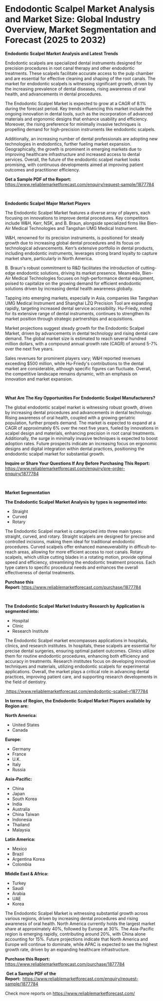 <p><h1>Endodontic Scalpel Market Analysis and Market Size: Global Industry Overview, Market Segmentation and Forecast (2025 to 2032)</h1></p><p><strong>Endodontic Scalpel Market Analysis and Latest Trends</strong></p>
<p><p>Endodontic scalpels are specialized dental instruments designed for precision procedures in root canal therapy and other endodontic treatments. These scalpels facilitate accurate access to the pulp chamber and are essential for effective cleaning and shaping of the root canals. The market for endodontic scalpels is witnessing significant growth, driven by the increasing prevalence of dental diseases, rising awareness of oral health, and advancements in dental procedures.</p><p>The Endodontic Scalpel Market is expected to grow at a CAGR of 8.1% during the forecast period. Key trends influencing this market include the ongoing innovation in dental tools, such as the incorporation of advanced materials and ergonomic designs that enhance usability and efficiency. Moreover, the rising preference for minimally invasive techniques is propelling demand for high-precision instruments like endodontic scalpels.</p><p>Additionally, an increasing number of dental professionals are adopting new technologies in endodontics, further fueling market expansion. Geographically, the growth is prominent in emerging markets due to improving healthcare infrastructure and increased access to dental services. Overall, the future of the endodontic scalpel market looks promising, with continuous developments aimed at improving patient outcomes and practitioner efficiency.</p></p>
<p><strong>Get a Sample PDF of the Report:&nbsp;</strong> <a href="https://www.reliablemarketforecast.com/enquiry/request-sample/1877784?utm_campaign=3066&utm_medium=2&utm_source=Github&utm_content=ia&utm_term=05032025&utm_id=endodontic-scalpel">https://www.reliablemarketforecast.com/enquiry/request-sample/1877784</a></p>
<p>&nbsp;</p>
<p><strong>Endodontic Scalpel Major Market Players</strong></p>
<p><p>The Endodontic Scalpel Market features a diverse array of players, each focusing on innovations to improve dental procedures. Key competitors include W&H, Kerr, NSK, and B. Braun, alongside specialized firms like Bien-Air Medical Technologies and Tangshan UMG Medical Instrument.</p><p>W&H, renowned for its precision instruments, is positioned for steady growth due to increasing global dental procedures and its focus on technological advancements. Kerr’s extensive portfolio in dental products, including endodontic instruments, leverages strong brand loyalty to capture market share, particularly in North America.</p><p>B. Braun's robust commitment to R&D facilitates the introduction of cutting-edge endodontic solutions, driving its market presence. Meanwhile, Bien-Air Medical Technologies focuses on high-performance dental equipment, poised to capitalize on the growing demand for efficient endodontic solutions driven by increasing dental health awareness globally.</p><p>Tapping into emerging markets, especially in Asia, companies like Tangshan UMG Medical Instrument and Shanghai LZQ Precision Tool are expanding rapidly, targeting increased dental service accessibility. Hu-Friedy, noted for its extensive range of dental instruments, continues to strengthen its market position through strategic partnerships and acquisitions.</p><p>Market projections suggest steady growth for the Endodontic Scalpel Market, driven by advancements in dental technology and rising dental care demand. The global market size is estimated to reach several hundred million dollars, with a compound annual growth rate (CAGR) of around 5-7% over the next five years.</p><p>Sales revenues for prominent players vary; W&H reported revenues exceeding $500 million, while Hu-Friedy's contributions to the dental market are considerable, although specific figures can fluctuate. Overall, the competitive landscape remains dynamic, with an emphasis on innovation and market expansion.</p></p>
<p>&nbsp;</p>
<p><strong>What Are The Key Opportunities For Endodontic Scalpel Manufacturers?</strong></p>
<p><p>The global endodontic scalpel market is witnessing robust growth, driven by increasing dental procedures and advancements in dental technology. Rising awareness of oral health, coupled with a growing geriatric population, further propels demand. The market is expected to expand at a CAGR of approximately 6% over the next five years, fueled by innovations in scalpel design and materials, enhancing precision in root canal treatments. Additionally, the surge in minimally invasive techniques is expected to boost adoption rates. Future prospects indicate an increasing focus on ergonomic designs and digital integration within dental practices, positioning the endodontic scalpel market for substantial growth.</p></p>
<p><strong>Inquire or Share Your Questions If Any Before Purchasing This Report:</strong> <a href="https://www.reliablemarketforecast.com/enquiry/pre-order-enquiry/1877784?utm_campaign=3066&utm_medium=2&utm_source=Github&utm_content=ia&utm_term=05032025&utm_id=endodontic-scalpel">https://www.reliablemarketforecast.com/enquiry/pre-order-enquiry/1877784</a></p>
<p>&nbsp;</p>
<p><strong>Market Segmentation</strong></p>
<p><strong>The Endodontic Scalpel Market Analysis by types is segmented into:</strong></p>
<p><ul><li>Straight</li><li>Curved</li><li>Rotary</li></ul></p>
<p><p>The Endodontic Scalpel market is categorized into three main types: straight, curved, and rotary. Straight scalpels are designed for precise and controlled incisions, making them ideal for traditional endodontic procedures. Curved scalpels offer enhanced maneuverability in difficult-to-reach areas, allowing for more efficient access to root canals. Rotary scalpels, which utilize cutting blades in a rotating motion, provide optimal speed and efficiency, streamlining the endodontic treatment process. Each type caters to specific procedural needs and enhances the overall effectiveness of dental treatments.</p></p>
<p><strong>Purchase this Report:&nbsp;</strong><a href="https://www.reliablemarketforecast.com/purchase/1877784?utm_campaign=3066&utm_medium=2&utm_source=Github&utm_content=ia&utm_term=05032025&utm_id=endodontic-scalpel">https://www.reliablemarketforecast.com/purchase/1877784</a></p>
<p>&nbsp;</p>
<p><strong>The Endodontic Scalpel Market Industry Research by Application is segmented into:</strong></p>
<p><ul><li>Hospital</li><li>Clinic</li><li>Research Institute</li></ul></p>
<p><p>The Endodontic Scalpel market encompasses applications in hospitals, clinics, and research institutes. In hospitals, these scalpels are essential for precise dental surgeries, ensuring optimal patient outcomes. Clinics utilize them for routine endodontic procedures, enhancing both efficiency and accuracy in treatments. Research institutes focus on developing innovative techniques and materials, utilizing endodontic scalpels for experimental applications. Overall, the market plays a critical role in advancing dental practices, improving patient care, and supporting research developments in the field of dentistry.</p></p>
<p><a href="https://www.reliablemarketforecast.com/endodontic-scalpel-r1877784?utm_campaign=3066&utm_medium=2&utm_source=Github&utm_content=ia&utm_term=05032025&utm_id=endodontic-scalpel">&nbsp;https://www.reliablemarketforecast.com/endodontic-scalpel-r1877784</a></p>
<p><strong>In terms of Region, the Endodontic Scalpel Market Players available by Region are:</strong></p>
<p>
    <p> <strong> North America: </strong>
        <ul>
            <li>United States</li>
            <li>Canada</li>
        </ul>
        </p> 
    <p> <strong> Europe: </strong>
        <ul>
            <li>Germany</li>
            <li>France</li>
            <li>U.K.</li>
            <li>Italy</li>
            <li>Russia</li>
        </ul>
        </p> 
    <p> <strong> Asia-Pacific: </strong>
        <ul>
            <li>China</li>
            <li>Japan</li>
            <li>South Korea</li>
            <li>India</li>
            <li>Australia</li>
            <li>China Taiwan</li>
            <li>Indonesia</li>
            <li>Thailand</li>
            <li>Malaysia</li>
        </ul>
        </p> 
    <p> <strong> Latin America: </strong>
        <ul>
            <li>Mexico</li>
            <li>Brazil</li>
            <li>Argentina Korea</li>
            <li>Colombia</li>
        </ul>
        </p> 
    <p> <strong> Middle East & Africa: </strong>
        <ul>
            <li>Turkey</li>
            <li>Saudi</li>
            <li>Arabia</li>
            <li>UAE</li>
            <li>Korea</li>
        </ul>
    </p>
    </p>
<p><p>The Endodontic Scalpel Market is witnessing substantial growth across various regions, driven by increasing dental procedures and rising awareness of oral health. North America currently holds the largest market share at approximately 40%, followed by Europe at 30%. The Asia-Pacific region is emerging rapidly, contributing around 20%, with China alone accounting for 15%. Future projections indicate that North America and Europe will continue to dominate, while APAC is expected to see the highest growth rate, driven by an expanding healthcare infrastructure.</p></p>
<p><strong>Purchase this Report: </strong><a href="https://www.reliablemarketforecast.com/purchase/1877784?utm_campaign=3066&utm_medium=2&utm_source=Github&utm_content=ia&utm_term=05032025&utm_id=endodontic-scalpel">https://www.reliablemarketforecast.com/purchase/1877784</a></p>
<p>&nbsp;<strong>Get a Sample PDF of the Report:&nbsp;&nbsp;</strong><a href="https://www.reliablemarketforecast.com/enquiry/request-sample/1877784?utm_campaign=3066&utm_medium=2&utm_source=Github&utm_content=ia&utm_term=05032025&utm_id=endodontic-scalpel">https://www.reliablemarketforecast.com/enquiry/request-sample/1877784</a></p>
<p><strong></strong></p>
<p>Check more reports on <a href="https://www.reliablemarketforecast.com/?utm_campaign=3066&utm_medium=2&utm_source=Github&utm_content=ia&utm_term=05032025&utm_id=endodontic-scalpel">https://www.reliablemarketforecast.com/</a></p>